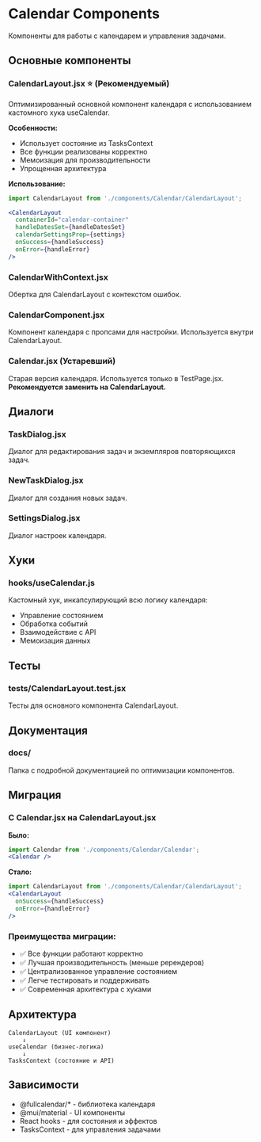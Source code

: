 # Calendar Components

Компоненты для работы с календарем и управления задачами.

## Основные компоненты

### CalendarLayout.jsx ⭐ (Рекомендуемый)
Оптимизированный основной компонент календаря с использованием кастомного хука useCalendar.

**Особенности:**
- Использует состояние из TasksContext
- Все функции реализованы корректно
- Мемоизация для производительности
- Упрощенная архитектура

**Использование:**
```jsx
import CalendarLayout from './components/Calendar/CalendarLayout';

<CalendarLayout
  containerId="calendar-container"
  handleDatesSet={handleDatesSet}
  calendarSettingsProp={settings}
  onSuccess={handleSuccess}
  onError={handleError}
/>
```

### CalendarWithContext.jsx
Обертка для CalendarLayout с контекстом ошибок.

### CalendarComponent.jsx
Компонент календаря с пропсами для настройки. Используется внутри CalendarLayout.

### Calendar.jsx (Устаревший)
Старая версия календаря. Используется только в TestPage.jsx. 
**Рекомендуется заменить на CalendarLayout.**

## Диалоги

### TaskDialog.jsx
Диалог для редактирования задач и экземпляров повторяющихся задач.

### NewTaskDialog.jsx
Диалог для создания новых задач.

### SettingsDialog.jsx
Диалог настроек календаря.

## Хуки

### hooks/useCalendar.js
Кастомный хук, инкапсулирующий всю логику календаря:
- Управление состоянием
- Обработка событий
- Взаимодействие с API
- Мемоизация данных

## Тесты

### __tests__/CalendarLayout.test.jsx
Тесты для основного компонента CalendarLayout.

## Документация

### docs/
Папка с подробной документацией по оптимизации компонентов.

## Миграция

### С Calendar.jsx на CalendarLayout.jsx

**Было:**
```jsx
import Calendar from './components/Calendar/Calendar';
<Calendar />
```

**Стало:**
```jsx
import CalendarLayout from './components/Calendar/CalendarLayout';
<CalendarLayout
  onSuccess={handleSuccess}
  onError={handleError}
/>
```

### Преимущества миграции:
- ✅ Все функции работают корректно
- ✅ Лучшая производительность (меньше ререндеров)
- ✅ Централизованное управление состоянием
- ✅ Легче тестировать и поддерживать
- ✅ Современная архитектура с хуками

## Архитектура

```
CalendarLayout (UI компонент)
    ↓
useCalendar (бизнес-логика)
    ↓
TasksContext (состояние и API)
```

## Зависимости

- @fullcalendar/* - библиотека календаря
- @mui/material - UI компоненты
- React hooks - для состояния и эффектов
- TasksContext - для управления задачами